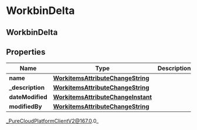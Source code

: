 # WorkbinDelta

## WorkbinDelta

## Properties

|Name | Type | Description | Notes|
|------------ | ------------- | ------------- | -------------|
| **name** | [**WorkitemsAttributeChangeString**](WorkitemsAttributeChangeString) |  | [optional] |
| **_description** | [**WorkitemsAttributeChangeString**](WorkitemsAttributeChangeString) |  | [optional] |
| **dateModified** | [**WorkitemsAttributeChangeInstant**](WorkitemsAttributeChangeInstant) |  | [optional] |
| **modifiedBy** | [**WorkitemsAttributeChangeString**](WorkitemsAttributeChangeString) |  | [optional] |



_PureCloudPlatformClientV2@167.0.0_
